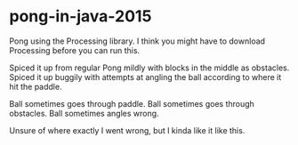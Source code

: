 # pong-in-java-2015
Pong using the Processing library.
I think you might have to download Processing before you can run this.

Spiced it up from regular Pong mildly with blocks in the middle as obstacles.
Spiced it up buggily with attempts at angling the ball according to where it hit the paddle.

Ball sometimes goes through paddle. 
Ball sometimes goes through obstacles.
Ball sometimes angles wrong.

Unsure of where exactly I went wrong, but I kinda like it like this.
